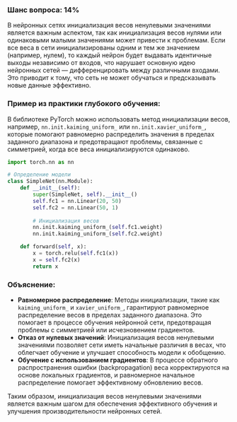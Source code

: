 ### Шанс вопроса: 14%

В нейронных сетях инициализация весов ненулевыми значениями является важным аспектом, так как инициализация весов нулями или одинаковыми малыми значениями может привести к проблемам. Если все веса в сети инициализированы одним и тем же значением (например, нулем), то каждый нейрон будет выдавать идентичные выходы независимо от входов, что нарушает основную идею нейронных сетей — дифференцировать между различными входами. Это приводит к тому, что сеть не может обучаться и предсказывать новые данные эффективно.

### Пример из практики глубокого обучения:
В библиотеке PyTorch можно использовать метод инициализации весов, например, `nn.init.kaiming_uniform_` или `nn.init.xavier_uniform_`, которые помогают равномерно распределить значения в пределах заданного диапазона и предотвращают проблемы, связанные с симметрией, когда все веса инициализируются одинаково.

```python
import torch.nn as nn

# Определение модели
class SimpleNet(nn.Module):
    def __init__(self):
        super(SimpleNet, self).__init__()
        self.fc1 = nn.Linear(20, 50)
        self.fc2 = nn.Linear(50, 1)
        
        # Инициализация весов
        nn.init.kaiming_uniform_(self.fc1.weight)
        nn.init.kaiming_uniform_(self.fc2.weight)

    def forward(self, x):
        x = torch.relu(self.fc1(x))
        x = self.fc2(x)
        return x
```

### Объяснение:
- **Равномерное распределение**: Методы инициализации, такие как `kaiming_uniform_` и `xavier_uniform_`, гарантируют равномерное распределение весов в пределах заданного диапазона. Это помогает в процессе обучения нейронной сети, предотвращая проблемы с симметрией или исчезновением градиентов.
- **Отказ от нулевых значений**: Инициализация весов ненулевыми значениями позволяет сети иметь начальные различия в весах, что облегчает обучение и улучшает способность модели к обобщению.
- **Обучение с использованием градиентов**: В процессе обратного распространения ошибки (backpropagation) веса корректируются на основе локальных градиентов, и равномерное начальное распределение помогает эффективному обновлению весов.

Таким образом, инициализация весов ненулевыми значениями является важным шагом для обеспечения эффективного обучения и улучшения производительности нейронных сетей.